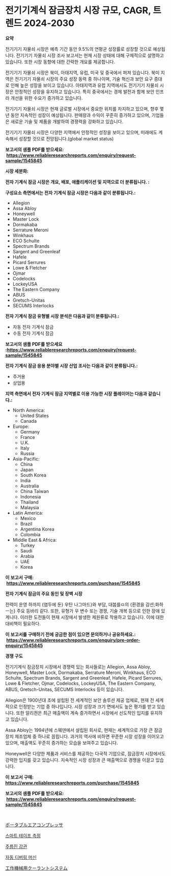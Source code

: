 <p><h1>전기기계식 잠금장치 시장 규모, CAGR, 트렌드 2024-2030</h1></p><p><strong>요약</strong></p>
<p><p>전기기기 자물쇠 시장은 예측 기간 동안 9.5%의 연평균 성장률로 성장할 것으로 예상됩니다. 전기기기 자물쇠 시장 조사 보고서는 현재 시장 상태에 대해 구체적으로 설명하고 있습니다. 또한 시장 동향에 대한 간략한 개요를 제공합니다. </p><p>전기기기 자물쇠 시장은 북미, 아태지역, 유럽, 미국 및 중국에서 퍼져 있습니다. 북미 지역은 전기기기 자물쇠 시장의 주요 성장 동력 중 하나이며, 기술 혁신과 보안 요구 증대로 인해 높은 성장을 보이고 있습니다. 아태지역과 유럽 지역에서도 전기기기 자물쇠 시장은 안정적인 성장을 유지하고 있습니다. 특히 중국에서는 경제 발전과 함께 보안 인프라 개선을 위한 수요가 증가하고 있습니다.</p><p>전기기기 자물쇠 시장은 현재 글로벌 시장에서 중요한 위치를 차지하고 있으며, 향후 몇 년 동안 지속적인 성장이 예상됩니다. 판매량과 수익이 꾸준히 증가하고 있으며, 기업들은 새로운 기술 및 제품을 개발하여 경쟁력을 강화하고 있습니다.</p><p>전기기기 자물쇠 시장은 다양한 지역에서 안정적인 성장을 보이고 있으며, 미래에도 계속해서 성장할 것으로 전망됩니다.(global market status)</p></p>
<p><strong>보고서의 샘플 PDF를 받으세요: &nbsp;<a href="https://www.reliableresearchreports.com/enquiry/request-sample/1545845">https://www.reliableresearchreports.com/enquiry/request-sample/1545845</a></strong></p>
<p><strong>시장 세분화:</strong></p>
<p><strong> 전자 기계식 잠금 시장은 개요, 배포, 애플리케이션 및 지역으로 더 분류됩니다. :</strong></p>
<p><strong>구성요소 측면에서는 전자 기계식 잠금 시장은 다음과 같이 분류됩니다.:</strong></p>
<p><ul><li>Allegion</li><li>Assa Abloy</li><li>Honeywell</li><li>Master Lock</li><li>Dormakaba</li><li>Serrature Meroni</li><li>Winkhaus</li><li>ECO Schulte</li><li>Spectrum Brands</li><li>Sargent and Greenleaf</li><li>Hafele</li><li>Picard Serrures</li><li>Lowe & Fletcher</li><li>Ojmar</li><li>Codelocks</li><li>LockeyUSA</li><li>The Eastern Company</li><li>ABUS</li><li>Gretsch-Unitas</li><li>SECUMS Interlocks</li></ul></p>
<p><strong> 전자 기계식 잠금 유형별 시장 분석은 다음과 같이 분류됩니다.:</strong></p>
<p><ul><li>자동 전자 기계식 잠금</li><li>수동 전자 기계식 잠금</li></ul></p>
<p><strong>보고서의 샘플 PDF를 받으세요 :<a href="https://www.reliableresearchreports.com/enquiry/request-sample/1545845">https://www.reliableresearchreports.com/enquiry/request-sample/1545845</a></strong></p>
<p><strong> 전자 기계식 잠금 응용 분야별 시장 산업 조사는 다음과 같이 분류됩니다.:</strong></p>
<p><ul><li>주거용</li><li>상업용</li></ul></p>
<p><strong>지역 측면에서 전자 기계식 잠금 지역별로 이용 가능한 시장 플레이어는 다음과 같습니다.:</strong></p>
<p><ul>
    <li>
        North America:
        <ul>
            <li>United States</li>
            <li>Canada</li>
        </ul>
    </li>
    <li>
        Europe:
        <ul>
            <li>Germany</li>
            <li>France</li>
            <li>U.K.</li>
            <li>Italy</li>
            <li>Russia</li>
        </ul>
    </li>
    <li>
        Asia-Pacific:
        <ul>
            <li>China</li>
            <li>Japan</li>
            <li>South Korea</li>
            <li>India</li>
            <li>Australia</li>
            <li>China Taiwan</li>
            <li>Indonesia</li>
            <li>Thailand</li>
            <li>Malaysia</li>
        </ul>
    </li>
    <li>
        Latin America:
        <ul>
            <li>Mexico</li>
            <li>Brazil</li>
            <li>Argentina Korea</li>
            <li>Colombia</li>
        </ul>
    </li>
    <li>
        Middle East & Africa:
        <ul>
            <li>Turkey</li>
            <li>Saudi</li>
            <li>Arabia</li>
            <li>UAE</li>
            <li>Korea</li>
        </ul>
    </li>
    </ul></p>
<p><strong>이 보고서 구매: &nbsp;<a href="https://www.reliableresearchreports.com/purchase/1545845">https://www.reliableresearchreports.com/purchase/1545845</a></strong></p>
<p><strong>전자 기계식 잠금의 주요 동인 및 장벽 시장</strong></p>
<p><p>전력이 운영 하까지 {염두에 둔} 우탄 나그마드}와 부담, 대붑를ㅁ의 {환경을 감션;화하ㅡ는} 주요 등바리 같다. 또한, 유형가 우 변수 또는 경쟁, 기술 개복 등으로 인한 장애 있게니다. 이러한 도전들이 현재 시장에서 발생한 제원류로 작용하고 있습니다. 이에 대한 대비책이 필요하다.</p></p>
<p><strong>이 보고서를 구매하기 전에 궁금한 점이 있으면 문의하거나 공유하세요.: &nbsp;<a href="https://www.reliableresearchreports.com/enquiry/pre-order-enquiry/1545845">https://www.reliableresearchreports.com/enquiry/pre-order-enquiry/1545845</a></strong></p>
<p><strong>경쟁 구도</strong></p>
<p><p>전기기계식 잠금장치 시장에서 경쟁력 있는 회사들로는 Allegion, Assa Abloy, Honeywell, Master Lock, Dormakaba, Serrature Meroni, Winkhaus, ECO Schulte, Spectrum Brands, Sargent and Greenleaf, Hafele, Picard Serrures, Lowe & Fletcher, Ojmar, Codelocks, LockeyUSA, The Eastern Company, ABUS, Gretsch-Unitas, SECUMS Interlocks 등이 있습니다.</p><p>Allegion은 1900년대 초에 설립된 전 세계적인 보안 솔루션 제공 업체로, 현재 전 세계적으로 인정받는 기업 중 하나입니다. 시장 성장과 크기 면에서도 높은 평가를 받고 있습니다. 또한 알리젼은 최근 매출액이 계속 증가하면서 시장에서 선도적인 입지를 유지하고 있습니다.</p><p>Assa Abloy는 1994년에 스웨덴에서 설립된 회사로, 현재는 세계적으로 가장 큰 잠금장치 제조업체 중 하나로 꼽힙니다. 과거의 역사에 비하면 꾸준한 시장 성장을 이어오고 있으며, 매출액도 꾸준히 증가하는 모습을 보여주고 있습니다.</p><p>Honeywell은 다양한 제품과 서비스를 제공하는 다국적 기업으로, 잠금장치 시장에서도 강력한 입지를 갖고 있습니다. 지속적인 시장 성장과 큰 매출액으로 경쟁을 이끌고 있습니다.</p></p>
<p><strong>이 보고서 구매: &nbsp; <a href="https://www.reliableresearchreports.com/purchase/1545845">https://www.reliableresearchreports.com/purchase/1545845</a></strong></p>
<p><strong>보고서의 샘플 PDF를 받으세요: &nbsp;<a href="https://www.reliableresearchreports.com/enquiry/request-sample/1545845">https://www.reliableresearchreports.com/enquiry/request-sample/1545845</a></strong><strong></strong></p>
<p>&nbsp;</p>
<p><p><a href="https://medium.com/@slbola/%E3%83%9D%E3%83%BC%E3%82%BF%E3%83%96%E3%83%AB%E3%82%A8%E3%82%A2%E3%82%B3%E3%83%B3%E3%83%97%E3%83%AC%E3%83%83%E3%82%B5%E3%83%BC%E3%81%AE%E5%B8%82%E5%A0%B4%E5%88%86%E6%9E%90-%E3%81%9D%E3%81%AEcagr-%E5%B8%82%E5%A0%B4%E3%82%BB%E3%82%B0%E3%83%A1%E3%83%B3%E3%83%86%E3%83%BC%E3%82%B7%E3%83%A7%E3%83%B3-%E3%81%8A%E3%82%88%E3%81%B3%E3%82%B0%E3%83%AD%E3%83%BC%E3%83%90%E3%83%AB%E7%94%A3%E6%A5%AD%E6%A6%82%E8%A6%81-05091924dfae">ポータブルエアコンプレッサ</a></p><p><a href="https://github.com/vseigx30c9a1j/Market-Research-Report-List-1/blob/main/509893013164.md">스마트 테이프 측정</a></p><p><a href="https://github.com/plelbej847484502/Market-Research-Report-List-1/blob/main/839157113163.md">주름진 강관</a></p><p><a href="https://medium.com/@moulafa/%EC%9E%90%EB%8F%99-%EB%93%9C%EB%B2%84%EB%A7%81-%EA%B8%B0%EA%B3%84-%EC%8B%9C%EC%9E%A5-%EB%B6%84%EC%84%9D-%EA%B8%80%EB%A1%9C%EB%B2%8C-%EC%82%B0%EC%97%85-%EC%A0%84%EB%A7%9D%EA%B3%BC-%EC%98%88%EC%B8%A1-2024-%EB%85%84%EB%B6%80%ED%84%B0-2031-%EB%85%84-f7816c3e7ac3">자동 디버링 머신</a></p><p><a href="https://medium.com/@mt14785/2024%E5%B9%B4%E3%81%8B%E3%82%892031%E5%B9%B4%E3%81%BE%E3%81%A7%E3%81%AE%E6%9C%9F%E9%96%93%E3%81%AB%E4%BA%88%E6%B8%AC%E3%81%95%E3%82%8C%E3%81%9F%E6%A9%9F%E6%A2%B0%E5%B7%A5%E5%85%B7%E7%94%A8%E5%86%B7%E5%8D%B4%E3%82%B7%E3%82%B9%E3%83%86%E3%83%A0%E5%B8%82%E5%A0%B4%E3%81%AE%E5%88%86%E6%9E%90%E3%81%A8%E3%82%B5%E3%82%A4%E3%82%BA%E4%BA%88%E6%B8%AC-ad3f5699ffd5">工作機械用クーラントシステム</a></p></p>
